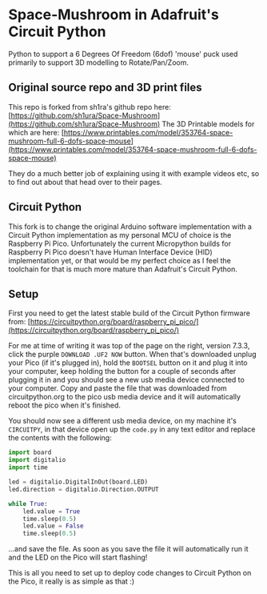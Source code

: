 # Space-Mushroom in Adafruit's Circuit Python

Python to support a 6 Degrees Of Freedom (6dof) 'mouse' puck used primarily to support 3D modelling to Rotate/Pan/Zoom.

## Original source repo and 3D print files

This repo is forked from sh1ra's github repo here: [https://github.com/sh1ura/Space-Mushroom](https://github.com/sh1ura/Space-Mushroom)
The 3D Printable models for which are here: [https://www.printables.com/model/353764-space-mushroom-full-6-dofs-space-mouse](https://www.printables.com/model/353764-space-mushroom-full-6-dofs-space-mouse)

They do a much better job of explaining using it with example videos etc, so to find out about that head over to their pages.

## Circuit Python

This fork is to change the original Arduino software implementation with a Circuit Python implementation as my personal MCU of choice is the Raspberry Pi Pico.
Unfortunately the current Micropython builds for Raspberry Pi Pico doesn't have Human Interface Device (HID) implementation yet, or that would be my perfect choice as I feel the toolchain for that is much more mature than Adafruit's Circuit Python.

## Setup

First you need to get the latest stable build of the Circuit Python firmware from: [https://circuitpython.org/board/raspberry_pi_pico/](https://circuitpython.org/board/raspberry_pi_pico/)

For me at time of writing it was top of the page on the right, version 7.3.3, click the purple `DOWNLOAD .UF2 NOW` button.
When that's downloaded unplug your Pico (if it's plugged in), hold the `BOOTSEL` button on it and plug it into your computer, keep holding the button for a couple of seconds after plugging it in and you should see a new usb media device connected to your computer.
Copy and paste the file that was downloaded from circuitpython.org to the pico usb media device and it will automatically reboot the pico when it's finished.

You should now see a different usb media device, on my machine it's `CIRCUITPY`, in that device open up the `code.py` in any text editor and replace the contents with the following:

```python
import board
import digitalio
import time

led = digitalio.DigitalInOut(board.LED)
led.direction = digitalio.Direction.OUTPUT

while True:
    led.value = True
    time.sleep(0.5)
    led.value = False
    time.sleep(0.5)
```

...and save the file.
As soon as you save the file it will automatically run it and the LED on the Pico will start flashing!

This is all you need to set up to deploy code changes to Circuit Python on the Pico, it really is as simple as that :)
